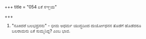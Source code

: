 +++
title = "054 ಏಕೆ ಸಞ್ಜಯ"

+++
1) "ನೂಕಿದರೆ ಬಲಭದ್ರನನು" -  ಭೀಮ ಅಧರ್ಮ ಯುದ್ಧದಿಂದ ದುರ್ಯೋಧನನ ತೊಡೆಗೆ ಹೊಡೆದರೂ  ಬಲರಾಮನು ಏಕೆ ಸುಮ್ಮನಿದ್ದ?  ಎಂಬ ಭಾವ.
